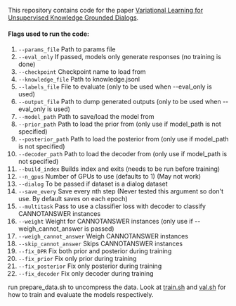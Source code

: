 This repository contains code for the paper [Variational Learning for Unsupervised Knowledge Grounded Dialogs](https://arxiv.org/abs/2112.00653).

#### Flags used to run the code:
1. `--params_file` Path to params file
1. `--eval_only` If passed, models only generate responses (no training is done)
1. `--checkpoint` Checkpoint name to load from
1. `--knowledge_file` Path to knowledge.jsonl
1. `--labels_file` File to evaluate (only to be used when --eval_only is used)
1. `--output_file` Path to dump generated outputs (only to be used when --eval_only is used)
1. `--model_path` Path to save/load the model from
1. `--prior_path` Path to load the prior from (only use if model_path is not specified)
1. `--posterior_path` Path to load the posterior from (only use if model_path is not specified)
1. `--decoder_path` Path to load the decoder from (only use if model_path is not specified)
1. `--build_index` Builds index and exits (needs to be run before training)
1. `--n_gpus` Number of GPUs to use (defaults to 1) (May not work)
1. `--dialog` To be passed if dataset is a dialog dataset
1. `--save_every` Save every nth step (Never tested this argument so don't use. By default saves on each epoch)
1. `--multitask` Pass to use a classifier loss with decoder to classify CANNOTANSWER instances
1. `--weight` Weight for CANNOTANSWER instances (only use if --weigh_cannot_answer is passed)
1. `--weigh_cannot_answer` Weigh CANNOTANSWER instances
1. `--skip_cannot_answer` Skips CANNOTANSWER instances
1. `--fix_DPR` Fix both prior and posterior during training
1. `--fix_prior` Fix only prior during training
1. `--fix_posterior` Fix only posterior during training
1. `--fix_decoder` Fix only decoder during training

run prepare_data.sh to uncompress the data.
Look at [train.sh](train.sh) and [val.sh](val.sh) for how to train and evaluate the models respectively.
